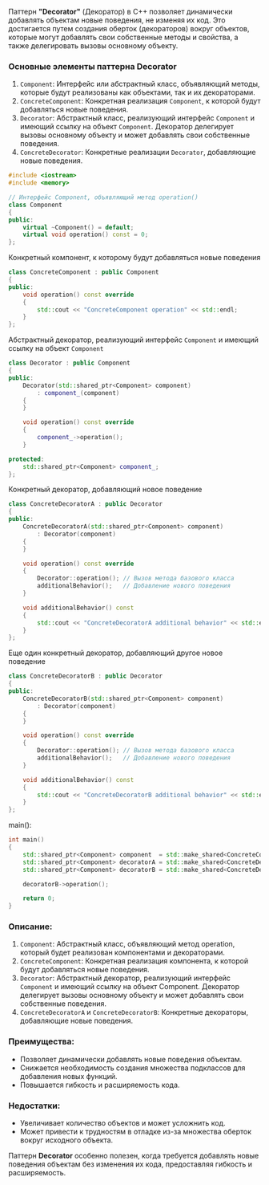 Паттерн **"Decorator"** (Декоратор) в C++ позволяет динамически добавлять объектам новые поведения, не изменяя их код. Это достигается путем создания оберток (декораторов) вокруг объектов, которые могут добавлять свои собственные методы и свойства, а также делегировать вызовы основному объекту.

### Основные элементы паттерна Decorator

1. `Component`: Интерфейс или абстрактный класс, объявляющий методы, которые будут реализованы как объектами, так и их декораторами.
2. `ConcreteComponent`: Конкретная реализация `Component`, к которой будут добавляться новые поведения.
3. `Decorator`: Абстрактный класс, реализующий интерфейс `Component` и имеющий ссылку на объект `Component`. Декоратор делегирует вызовы основному объекту и может добавлять свои собственные поведения.
4. `ConcreteDecorator`: Конкретные реализации `Decorator`, добавляющие новые поведения.
```cpp
#include <iostream>
#include <memory>

// Интерфейс Component, объявляющий метод operation()
class Component
{
public:
    virtual ~Component() = default;
    virtual void operation() const = 0;
};
```
Конкретный компонент, к которому будут добавляться новые поведения
```cpp
class ConcreteComponent : public Component
{
public:
    void operation() const override
    {
        std::cout << "ConcreteComponent operation" << std::endl;
    }
};
```
Абстрактный декоратор, реализующий интерфейс `Component` и имеющий ссылку на объект `Component`
```cpp
class Decorator : public Component
{
public:
    Decorator(std::shared_ptr<Component> component)
        : component_(component)
    {
    }

    void operation() const override
    {
        component_->operation();
    }

protected:
    std::shared_ptr<Component> component_;
};
```
Конкретный декоратор, добавляющий новое поведение
```cpp
class ConcreteDecoratorA : public Decorator
{
public:
    ConcreteDecoratorA(std::shared_ptr<Component> component)
        : Decorator(component)
    {
    }

    void operation() const override
    {
        Decorator::operation(); // Вызов метода базового класса
        additionalBehavior();   // Добавление нового поведения
    }

    void additionalBehavior() const
    {
        std::cout << "ConcreteDecoratorA additional behavior" << std::endl;
    }
};
```
Еще один конкретный декоратор, добавляющий другое новое поведение
```cpp
class ConcreteDecoratorB : public Decorator
{
public:
    ConcreteDecoratorB(std::shared_ptr<Component> component)
        : Decorator(component)
    {
    }

    void operation() const override
    {
        Decorator::operation(); // Вызов метода базового класса
        additionalBehavior();   // Добавление нового поведения
    }

    void additionalBehavior() const
    {
        std::cout << "ConcreteDecoratorB additional behavior" << std::endl;
    }
};
```
main():
```cpp
int main()
{
    std::shared_ptr<Component> component  = std::make_shared<ConcreteComponent>();
    std::shared_ptr<Component> decoratorA = std::make_shared<ConcreteDecoratorA>(component);
    std::shared_ptr<Component> decoratorB = std::make_shared<ConcreteDecoratorB>(decoratorA);

    decoratorB->operation();

    return 0;
}
```
### Описание:
1. `Component`: Абстрактный класс, объявляющий метод operation, который будет реализован компонентами и декораторами.
2. `ConcreteComponent`: Конкретная реализация компонента, к которой будут добавляться новые поведения.
3. `Decorator`: Абстрактный декоратор, реализующий интерфейс `Component` и имеющий ссылку на объект Component. Декоратор делегирует вызовы основному объекту и может добавлять свои собственные поведения.
4. `ConcreteDecoratorA` и `ConcreteDecoratorB`: Конкретные декораторы, добавляющие новые поведения.

### Преимущества:
- Позволяет динамически добавлять новые поведения объектам.
- Снижается необходимость создания множества подклассов для добавления новых функций.
- Повышается гибкость и расширяемость кода.

### Недостатки:
- Увеличивает количество объектов и может усложнить код.
- Может привести к трудностям в отладке из-за множества оберток вокруг исходного объекта.

Паттерн **Decorator** особенно полезен, когда требуется добавлять новые поведения объектам без изменения их кода, предоставляя гибкость и расширяемость.
